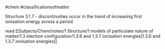 #chem #classificationsofmatter

Structure 3.1.7 - discontinuities occur in the trend of increasing first ionisation energy across a period

read [[Subjects/Chem/notes/1 Structure/1 models of particulate nature of matter/1.3 electron configuration/1.3.6 and 1.3.7 ionisation energies|1.3.6 and 1.3.7 ionisation energies]]